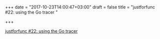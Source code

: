 +++
date = "2017-10-23T14:00:47+03:00"
draft = false
title = "justforfunc #22: using the Go tracer  "

+++

<p><a href="https://www.youtube.com/watch?v=ySy3sR1LFCQ&feature=youtu.be">justforfunc #22: using the Go tracer  </a></p>
